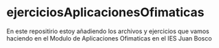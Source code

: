 # ejerciciosAplicacionesOfimaticas
En este repositirio estoy añadiendo los archivos y ejercicios que vamos haciendo en el Modulo de Aplicaciones Ofimaticas en el IES Juan Bosco
